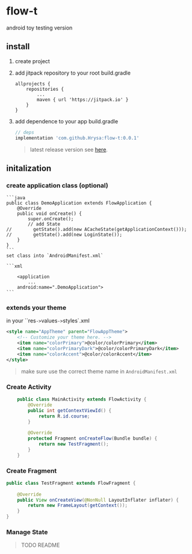 # flow-t
android toy testing version

## install
1. create project
2. add jitpack repository to your root build.gradle
	
	```
	allprojects {
		repositories {
			...
			maven { url 'https://jitpack.io' }
		}
	}
	```

3. add dependence to your app build.gradle
 
	```gradle
	// deps
	implementation 'com.github.Hrysa:flow-t:0.0.1'

	```
	> latest release version see <a href="https://github.com/Hrysa/flow-t/releases">here</a>.
	

## initalization

### create application class (optional)
	
	```java
	public class DemoApplication extends FlowApplication {
	    @Override
	    public void onCreate() {
	        super.onCreate();
	        // add State
	//        getState().add(new ACacheState(getApplicationContext()));
	//        getState().add(new LoginState());
	    }
	}
	```
	set class into `AndroidManifest.xml`
	
	```xml
	
		<application
			...
       	android:name=".DemoApplication">
	```

### extends your theme
in your ``res`->`values`->`styles`.xml
	
```xml
<style name="AppTheme" parent="FlowAppTheme">
    <!-- Customize your theme here. -->
    <item name="colorPrimary">@color/colorPrimary</item>
    <item name="colorPrimaryDark">@color/colorPrimaryDark</item>
    <item name="colorAccent">@color/colorAccent</item>
</style>
```
> make sure use the correct theme name in `AndroidManifest.xml`

### Create Activity

```java
	public class MainActivity extends FlowActivity {
	    @Override
	    public int getContextViewId() {
	        return R.id.course;
	    }
	
	    @Override
	    protected Fragment onCreateFlow(Bundle bundle) {
	        return new TestFragment();
	    }
	}
``` 
	
### Create Fragment

```java
public class TestFragment extends FlowFragment {
	
    @Override
    public View onCreateView(@NonNull LayoutInflater inflater) {
    	return new FrameLayout(getContext());
    }
}
``` 

### Manage State
> TODO README
	
